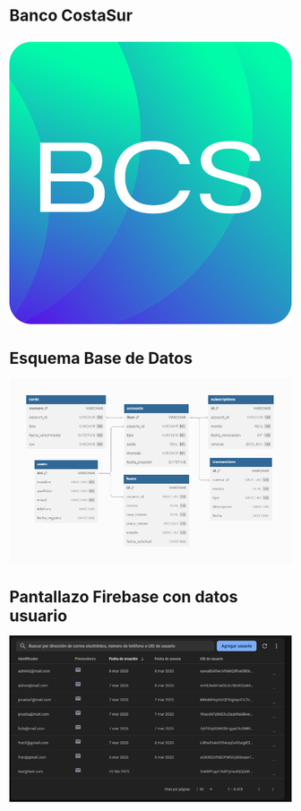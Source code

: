 # Banco CostaSur
![logo](./assets/iconoBanco.svg)
---
# Esquema Base de Datos
![basededatos](./esquema.png)

# Pantallazo Firebase con datos usuario
![firebase](./firebase.png)